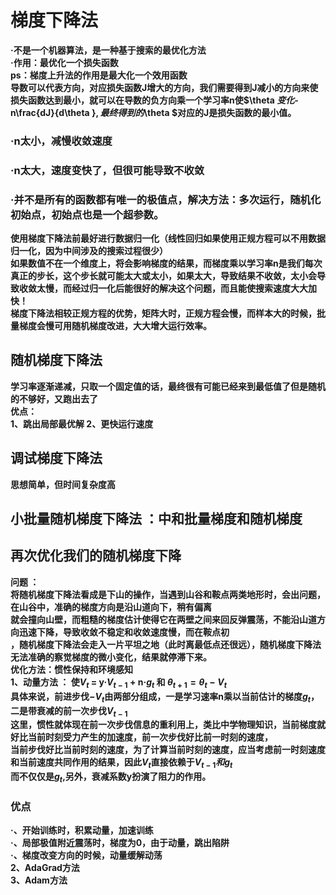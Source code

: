 # 梯度下降法
**·不是一个机器算法，是一种基于搜索的最优化方法**  
**·作用：最优化一个损失函数**  
**ps：梯度上升法的作用是最大化一个效用函数**  
**导数可以代表方向，对应损失函数J增大的方向，我们需要得到J减小的方向来使损失函数达到最小，就可以在导数的负方向乘一个学习率n使$\theta $变化$-n\frac{dJ}{d\theta }$,最终得到的$\theta $对应的J是损失函数的最小值。**  
### ·n太小，减慢收敛速度
### ·n太大，速度变快了，但很可能导致不收敛
### ·并不是所有的函数都有唯一的极值点，解决方法：多次运行，随机化初始点，初始点也是一个超参数。

**使用梯度下降法前最好进行数据归一化（线性回归如果使用正规方程可以不用数据归一化，因为中间涉及的搜索过程很少）  
如果数值不在一个维度上，将会影响梯度的结果，而梯度乘以学习率n是我们每次真正的步长，这个步长就可能太大或太小，如果太大，导致结果不收敛，太小会导致收敛太慢，而经过归一化后能很好的解决这个问题，而且能使搜索速度大大加快！**  
**梯度下降法相较正规方程的优势，矩阵大时，正规方程会慢，而样本大的时候，批量梯度会慢可用随机梯度改进，大大增大运行效率。**  

## 随机梯度下降法
**学习率逐渐递减，只取一个固定值的话，最终很有可能已经来到最低值了但是随机的不够好，又跑出去了  
优点：  
    1、跳出局部最优解
    2、更快运行速度**
## 调试梯度下降法
**思想简单，但时间复杂度高**
## 小批量随机梯度下降法 ：中和批量梯度和随机梯度

## 再次优化我们的随机梯度下降
**问题 ：  
    将随机梯度下降法看成是下山的操作，当遇到山谷和鞍点两类地形时，会出问题，在山谷中，准确的梯度方向是沿山道向下，稍有偏离  
    就会撞向山壁，而粗糙的梯度估计使得它在两壁之间来回反弹震荡，不能沿山道方向迅速下降，导致收敛不稳定和收敛速度慢，而在鞍点初  
    ，随机梯度下降法会走入一片平坦之地（此时离最低点还很远），随机梯度下降法无法准确的察觉梯度的微小变化，结果就停滞下来。**  
**优化方法：惯性保持和环境感知  
    1、动量方法 ： 使$V_{t}$ = y·$V_{t-1}$ + n·$g_{t}$ 和 $\theta_{t+1} = \theta_{t} - V_{t}$**  
    **具体来说，前进步伐$-V_{t}$由两部分组成，一是学习速率n乘以当前估计的梯度$g_{t}$，二是带衰减的前一次步伐$V_{t-1}$  
    这里，惯性就体现在前一次步伐信息的重利用上，类比中学物理知识，当前梯度就好比当前时刻受力产生的加速度，前一次步伐好比前一时刻的速度，  
    当前步伐好比当前时刻的速度，为了计算当前时刻的速度，应当考虑前一时刻速度和当前速度共同作用的结果，因此$V_{t}$直接依赖于$V_{t-1}和g_{t}$  
    而不仅仅是$g_{t}$,另外，衰减系数y扮演了阻力的作用。**  
### 优点
**·、开始训练时，积累动量，加速训练  
·、局部极值附近震荡时，梯度为0，由于动量，跳出陷阱  
·、梯度改变方向的时候，动量缓解动荡**  
**2、AdaGrad方法    
3、Adam方法**
    
